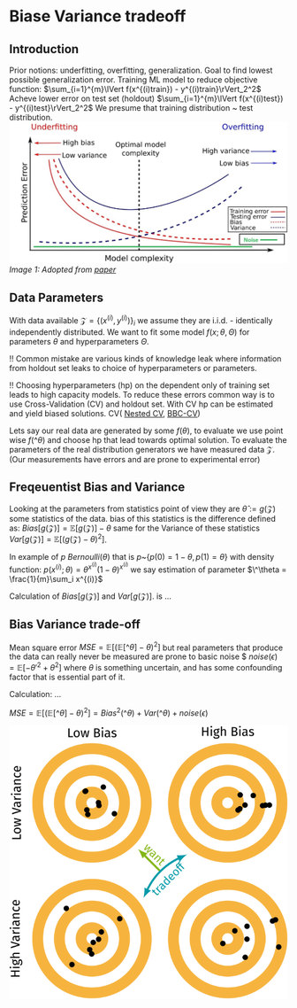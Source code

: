 # Biase Variance tradeoff
## Introduction
Prior notions: underfitting, overfitting, generalization. Goal to find lowest possible generalization error. 
Training ML model to reduce objective function: $\sum_{i=1}^{m}\lVert f(x^{(i)train}) - y^{(i)train}\rVert_2^2$
Acheve lower error on test set (holdout)  $\sum_{i=1}^{m}\lVert f(x^{(i)test}) - y^{(i)test}\rVert_2^2$
We presume that training distribution ~ test distribution. 
![alt text](../images/bias-variance-trade-off.jpg)
*Image 1: Adopted from [paper](https://link.springer.com/article/10.1007/s10115-019-01335-4)*
## Data Parameters
With data available $\mathcal{Z}=\{(x^{(i)},y^{(i)})\}_i$ we assume they are i.i.d. - identically independently distributed. We want to fit some model $f(x; \theta,\Theta)$ for parameters $\theta$ and hyperparameters $\Theta$. 

!! Common mistake are various kinds of knowledge leak where information from holdout set leaks to choice of hyperparameters or parameters. 

!! Choosing hyperparameters (hp) on the dependent only of training set leads to high capacity models. To reduce these errors common way is to use Cross-Validation (CV) and holdout set. With CV hp can be estimated and yield biased solutions. CV( [Nested CV](https://www.jmlr.org/papers/volume11/cawley10a/cawley10a.pdf), [BBC-CV](https://github.com/mensxmachina/BBC-CV))

Lets say our real data are generated by some $f(\theta)$, to evaluate we use point wise $f(\^\theta)$ and choose hp that lead towards optimal solution. To evaluate the parameters of the real distribution generators we have measured data $\mathcal{Z}$. (Our measurements have errors and are prone to experimental error)

## Freqeuentist Bias and Variance
Looking at the parameters from statistics point of view they are $\hat\theta := g(\mathcal{Z})$ some statistics of the data. bias of this statistics is the difference defined as: $Bias[g(\mathcal{Z})] = \mathbb{E}[g(\mathcal{Z})] - \theta$ same for the Variance of these statistics
$Var[g(\mathcal{Z})] = \mathbb{E}[(g(\mathcal{Z}) - \theta)^2]$.

In example of $p ~ Bernoulli(\theta)$ that is $p$~$\{p(0)=1-\theta, p(1)=\theta\}$ with density function: $p(x^{(i)};\theta) =\theta^{x^{(i)}}(1-\theta)^{x^{(i)}}$ we say estimation of parameter $\^\theta = \frac{1}{m}\sum_i x^{(i)}$

Calculation of $Bias[g(\mathcal{Z})]$ and $Var[g(\mathcal{Z})]$. is ...





## Bias Variance trade-off
Mean square error $MSE = \mathbb{E}[(\mathbb{E}[\^\theta] - \theta)^2]$ but real parameters that produce the data can really never be measured are prone to basic noise $ $noise(\epsilon) = \mathbb{E}[-\theta'^2 + \theta^2]$ where $\theta$ is something uncertain, and has some confounding factor that is essential part of it. 

Calculation: ...

$MSE = \mathbb{E}[(\mathbb{E}[\^\theta] - \theta)^2] = Bias^2(\^\theta) + Var(\^\theta) + noise(\epsilon)$


![alt text](../images/foundations-bias-variance-00.svg)